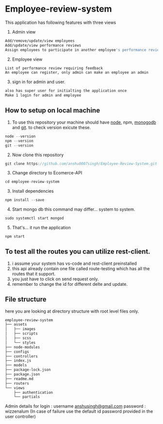 # Employee-review-system
This application has following features with three views
1. Admin view
```sh
Add/remove/update/view employees
Add/update/view performance reviews
Assign employees to participate in another employee's performance review
```
2. Employee view
```sh
List of performance review requiring feedback 
An employee can register, only admin can make an employee an admin
```
3. sign in for admin and user.
```sh
also has super user for initialting the application once
Make 1 login for admin and employee
```

## How to setup on local machine
1. To use this repository your machine should have [node](https://nodejs.org/en/), npm, [monogodb](https://docs.mongodb.com/manual/installation/) and [git](https://git-scm.com/downloads). to check version exicute these.
```go
node --version
npm --version
git --version
```
2. Now clone this repository
```go
git clone https://github.com/anshu0007singh/Employee-Review-System.git
```
3. Change directory to Ecomerce-API
```go
cd employee-review-system
```

3. Install dependencies
```go
npm install --save
```
4. Start mongo db this command may differ... system to system.
```go
sudo systemctl start mongod
```
5. That's... it  run the application
```go
npm start
```
## To test all the routes you can utilize rest-client.
1. i assume your system has vs-code and rest-client preinstalled
2. this api already contain one file called route-testing which has all the routes that it support.
3. you just have to click on send request only.
4. remember to change the id for different delte and update.

## File structure
here you are looking at directory structure with root level files only.
```sh
employee-review-system
├── assets
│   ├── images
│   ├── scripts
│   ├── scss
│   └── styles
├── node-modules
├── configs
├── controllers
├── index.js
├── models
├── package-lock.json
├── package.json
├── readme.md
├── routers
└── views
    ├── authentication
    └── partials
```

Admin details for login : username anshusingh@gmail.com password : wizzenalum (In case of failure use the default id password provided in the user controller)
